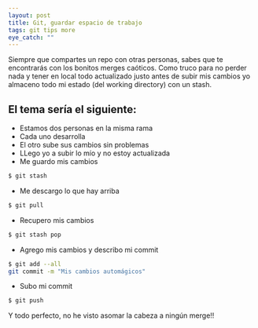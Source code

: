 ```yaml
---
layout: post
title: Git, guardar espacio de trabajo
tags: git tips more
eye_catch: ""
---
```


Siempre que compartes un repo con otras personas, sabes que te encontrarás con los bonitos merges caóticos.
Como truco para no perder nada y tener en local todo actualizado justo antes de subir mis cambios yo almaceno todo mi estado
 (del working directory) con un stash.

## El tema sería el siguiente:

* Estamos dos personas en la misma rama
* Cada uno desarrolla
* El otro sube sus cambios sin problemas
* LLego yo a subir lo mío y no estoy actualizada
* Me guardo mis cambios

```sh
$ git stash
```

* Me descargo lo que hay arriba

```sh
$ git pull
```

* Recupero mis cambios

```sh
$ git stash pop
```

* Agrego mis cambios y describo mi commit

```sh
$ git add --all
git commit -m "Mis cambios automágicos"
```

* Subo mi commit

```sh
$ git push
```

Y todo perfecto, no he visto asomar la cabeza a ningún merge!!
